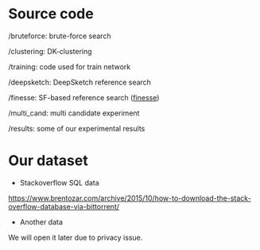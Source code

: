 # Source code

/bruteforce: brute-force search

/clustering: DK-clustering

/training: code used for train network

/deepsketch: DeepSketch reference search

/finesse: SF-based reference search ([finesse](https://www.usenix.org/conference/fast19/presentation/zhang))

/multi\_cand: multi candidate experiment

/results: some of our experimental results

# Our dataset

- Stackoverflow SQL data

https://www.brentozar.com/archive/2015/10/how-to-download-the-stack-overflow-database-via-bittorrent/

- Another data

We will open it later due to privacy issue.
